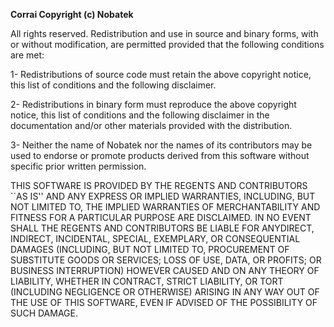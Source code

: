 **Corrai Copyright (c) Nobatek**

All rights reserved.
Redistribution and use in source and binary forms, with or without modification, are permitted provided that the following conditions are met:

1- Redistributions of source code must retain the above copyright notice, this list of conditions and the following disclaimer.

2- Redistributions in binary form must reproduce the above copyright notice, this list of conditions and the following disclaimer in the documentation and/or other materials provided with the distribution.

3- Neither the name of Nobatek nor the names of its contributors may be used to endorse or promote products derived from this software without specific prior written permission.

THIS SOFTWARE IS PROVIDED BY THE REGENTS AND CONTRIBUTORS ``AS IS'' AND ANY EXPRESS OR IMPLIED WARRANTIES, INCLUDING, BUT NOT LIMITED TO, THE IMPLIED WARRANTIES OF MERCHANTABILITY AND FITNESS FOR A PARTICULAR PURPOSE ARE DISCLAIMED. IN NO EVENT SHALL THE REGENTS AND CONTRIBUTORS BE LIABLE FOR ANYDIRECT, INDIRECT, INCIDENTAL, SPECIAL, EXEMPLARY, OR CONSEQUENTIAL DAMAGES (INCLUDING, BUT NOT LIMITED TO, PROCUREMENT OF SUBSTITUTE GOODS OR SERVICES; LOSS OF USE, DATA, OR PROFITS; OR BUSINESS INTERRUPTION) HOWEVER CAUSED AND ON ANY THEORY OF LIABILITY, WHETHER IN CONTRACT, STRICT LIABILITY, OR TORT (INCLUDING NEGLIGENCE OR OTHERWISE) ARISING IN ANY WAY OUT OF THE USE OF THIS SOFTWARE, EVEN IF ADVISED OF THE POSSIBILITY OF SUCH DAMAGE.